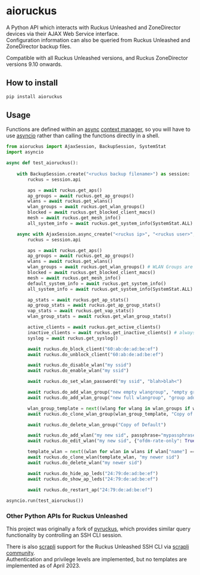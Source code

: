 # aioruckus

A Python API which interacts with Ruckus Unleashed and ZoneDirector devices via their AJAX Web Service interface.  
Configuration information can also be queried from Ruckus Unleashed and ZoneDirector backup files.

Compatible with all Ruckus Unleashed versions, and Ruckus ZoneDirector versions 9.10 onwards.

## How to install

```bash
pip install aioruckus
```

## Usage

Functions are defined within an [async](https://docs.python.org/3/library/asyncio.html) [context manager](https://docs.python.org/3/reference/datamodel.html#context-managers), so you will have to use [asyncio](https://docs.python.org/3/library/asyncio.html) rather than calling the functions directly in a shell.

```python
from aioruckus import AjaxSession, BackupSession, SystemStat
import asyncio

async def test_aioruckus():
    
    with BackupSession.create("<ruckus backup filename>") as session:
        ruckus = session.api

        aps = await ruckus.get_aps()
        ap_groups = await ruckus.get_ap_groups()
        wlans = await ruckus.get_wlans()
        wlan_groups = await ruckus.get_wlan_groups()
        blocked = await ruckus.get_blocked_client_macs()
        mesh = await ruckus.get_mesh_info()
        all_system_info = await ruckus.get_system_info(SystemStat.ALL)

    async with AjaxSession.async_create("<ruckus ip>", "<ruckus user>", "<ruckus password>") as session:
        ruckus = session.api

        aps = await ruckus.get_aps()
        ap_groups = await ruckus.get_ap_groups()
        wlans = await ruckus.get_wlans()
        wlan_groups = await ruckus.get_wlan_groups() # WLAN Groups are CLI-only on Unleashed
        blocked = await ruckus.get_blocked_client_macs()
        mesh = await ruckus.get_mesh_info()
        default_system_info = await ruckus.get_system_info()
        all_system_info = await ruckus.get_system_info(SystemStat.ALL)

        ap_stats = await ruckus.get_ap_stats()
        ap_group_stats = await ruckus.get_ap_group_stats()
        vap_stats = await ruckus.get_vap_stats()
        wlan_group_stats = await ruckus.get_wlan_group_stats()

        active_clients = await ruckus.get_active_clients()
        inactive_clients = await ruckus.get_inactive_clients() # always empty on Unleashed
        syslog = await ruckus.get_syslog()

        await ruckus.do_block_client("60:ab:de:ad:be:ef")
        await ruckus.do_unblock_client("60:ab:de:ad:be:ef")

        await ruckus.do_disable_wlan("my ssid")
        await ruckus.do_enable_wlan("my ssid")

        await ruckus.do_set_wlan_password("my ssid", "blah>blah<")

        await ruckus.do_add_wlan_group("new empty wlangroup", "empty group added by aioruckus")
        await ruckus.do_add_wlan_group("new full wlangroup", "group added by aioruckus", wlans)

        wlan_group_template = next((wlang for wlang in wlan_groups if wlang["name"] == "Default"), None)
        await ruckus.do_clone_wlan_group(wlan_group_template, "Copy of Default")

        await ruckus.do_delete_wlan_group("Copy of Default")

        await ruckus.do_add_wlan("my new sid", passphrase="mypassphrase" )
        await ruckus.do_edit_wlan("my new sid", {"ofdm-rate-only": True})

        template_wlan = next((wlan for wlan in wlans if wlan["name"] == "my ssid"), None)
        await ruckus.do_clone_wlan(template_wlan, "my newer sid")
        await ruckus.do_delete_wlan("my newer sid")

        await ruckus.do_hide_ap_leds("24:79:de:ad:be:ef")
        await ruckus.do_show_ap_leds("24:79:de:ad:be:ef")
        
        await ruckus.do_restart_ap("24:79:de:ad:be:ef")

asyncio.run(test_aioruckus())
```

### Other Python APIs for Ruckus Unleashed

This project was originally a fork of [pyruckus](https://github.com/gabe565/pyruckus), which provides similar query functionality by controlling an SSH CLI session.

There is also [scrapli](https://github.com/carlmontanari/scrapli) support for the Ruckus Unleashed SSH CLI via [scrapli community](https://github.com/scrapli/scrapli_community).  
Authentication and privilege levels are implemented, but no templates are implemented as of April 2023.
